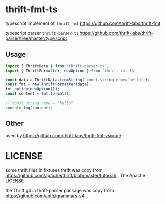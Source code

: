 # thrift-fmt-ts

typescript implement of `thrift-fmt` https://github.com/thrift-labs/thrift-fmt

typescript parser `thrift-parser-ts` https://github.com/thrift-labs/thrift-parser/tree/master/typescript

## Usage

```typescript
import { ThriftData } from 'thrift-parser-ts';
import { ThriftFormatter, newOption } from 'thrift-fmt-ts'

const data = ThriftData.fromString(`const string name="hello"`);
const fmt = new ThriftFormatter(data);
fmt.option(newOption());
const content = fmt.format();

// const string name = "hello"
console.log(content);
```

## Other

used by https://github.com/thrift-labs/thrift-fmt-vscode

# LICENSE

some thrift files in fixtures thrift was copy from https://github.com/apache/thrift/blob/master/tutorial/ , The Apache LICENSE

the Thrift.g4 in thrift-parser package was copy from https://github.com/antlr/grammars-v4
